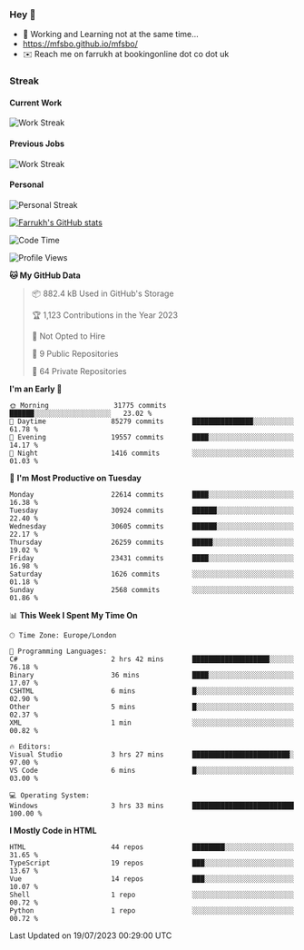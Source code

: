 ### Hey 👋

- 🏃 Working and Learning not at the same time...
- https://mfsbo.github.io/mfsbo/
- ✉️ Reach me on farrukh at bookingonline dot co dot uk

### Streak
#### Current Work
![Work Streak](https://streak-stats.demolab.com/?user=mfsbo)
#### Previous Jobs
![Work Streak](https://streak-stats.demolab.com/?user=farrukhcw)
#### Personal
![Personal Streak](https://streak-stats.demolab.com/?user=farrukhsubhani)

[![Farrukh's GitHub stats](https://github-readme-stats.vercel.app/api?username=mfsbo&hide=stars&count_private=true)](https://github.com/mfsbo/)

<!--START_SECTION:waka-->
![Code Time](http://img.shields.io/badge/Code%20Time-358%20hrs%2023%20mins-blue)

![Profile Views](http://img.shields.io/badge/Profile%20Views-12-blue)

**🐱 My GitHub Data** 

> 📦 882.4 kB Used in GitHub's Storage 
 > 
> 🏆 1,123 Contributions in the Year 2023
 > 
> 🚫 Not Opted to Hire
 > 
> 📜 9 Public Repositories 
 > 
> 🔑 64 Private Repositories 
 > 
**I'm an Early 🐤** 

```text
🌞 Morning                31775 commits       ██████░░░░░░░░░░░░░░░░░░░   23.02 % 
🌆 Daytime                85279 commits       ███████████████░░░░░░░░░░   61.78 % 
🌃 Evening                19557 commits       ████░░░░░░░░░░░░░░░░░░░░░   14.17 % 
🌙 Night                  1416 commits        ░░░░░░░░░░░░░░░░░░░░░░░░░   01.03 % 
```
📅 **I'm Most Productive on Tuesday** 

```text
Monday                   22614 commits       ████░░░░░░░░░░░░░░░░░░░░░   16.38 % 
Tuesday                  30924 commits       ██████░░░░░░░░░░░░░░░░░░░   22.40 % 
Wednesday                30605 commits       ██████░░░░░░░░░░░░░░░░░░░   22.17 % 
Thursday                 26259 commits       █████░░░░░░░░░░░░░░░░░░░░   19.02 % 
Friday                   23431 commits       ████░░░░░░░░░░░░░░░░░░░░░   16.98 % 
Saturday                 1626 commits        ░░░░░░░░░░░░░░░░░░░░░░░░░   01.18 % 
Sunday                   2568 commits        ░░░░░░░░░░░░░░░░░░░░░░░░░   01.86 % 
```


📊 **This Week I Spent My Time On** 

```text
🕑︎ Time Zone: Europe/London

💬 Programming Languages: 
C#                       2 hrs 42 mins       ███████████████████░░░░░░   76.18 % 
Binary                   36 mins             ████░░░░░░░░░░░░░░░░░░░░░   17.07 % 
CSHTML                   6 mins              █░░░░░░░░░░░░░░░░░░░░░░░░   02.90 % 
Other                    5 mins              █░░░░░░░░░░░░░░░░░░░░░░░░   02.37 % 
XML                      1 min               ░░░░░░░░░░░░░░░░░░░░░░░░░   00.82 % 

🔥 Editors: 
Visual Studio            3 hrs 27 mins       ████████████████████████░   97.00 % 
VS Code                  6 mins              █░░░░░░░░░░░░░░░░░░░░░░░░   03.00 % 

💻 Operating System: 
Windows                  3 hrs 33 mins       █████████████████████████   100.00 % 
```

**I Mostly Code in HTML** 

```text
HTML                     44 repos            ████████░░░░░░░░░░░░░░░░░   31.65 % 
TypeScript               19 repos            ███░░░░░░░░░░░░░░░░░░░░░░   13.67 % 
Vue                      14 repos            ███░░░░░░░░░░░░░░░░░░░░░░   10.07 % 
Shell                    1 repo              ░░░░░░░░░░░░░░░░░░░░░░░░░   00.72 % 
Python                   1 repo              ░░░░░░░░░░░░░░░░░░░░░░░░░   00.72 % 
```




 Last Updated on 19/07/2023 00:29:00 UTC
<!--END_SECTION:waka-->
<!--
**mfsbo/mfsbo** is a ✨ _special_ ✨ repository because its `README.md` (this file) appears on your GitHub profile.

Here are some ideas to get you started:

- 🔭 I’m currently working on ...
- 🌱 I’m currently learning ...
- 👯 I’m looking to collaborate on ...
- 🤔 I’m looking for help with ...
- 💬 Ask me about ...
- 📫 How to reach me: ...
- 😄 Pronouns: ...
- ⚡ Fun fact: ...
-->

